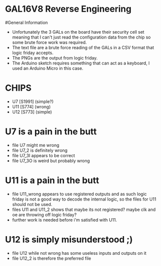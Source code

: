 # GAL16V8 Reverse Engineering

#General Information
* Unfortunately the 3 GALs on the board have their security cell set meaning that I can't just read the configuration data from the chip so some brute force work was required.
* The text file are a brute force reading of the GALs in a CSV format that logic friday accepts.
* The PNGs are the output from logic friday.
* The Arduino sketch requires something that can act as a keyboard, I used an Arduino Micro in this case.

# CHIPS
* U7 [S1991] (simple?)
* U11 [S774] (wrong)
* U12 [S773] (simple)

# U7 is a pain in the butt
* file U7 might me wrong
* file U7_2 is definitely wrong
* file U7_3I appears to be correct
* file U7_3O is weird but probably wrong

# U11 is a pain in the butt
* file U11_wrong appears to use registered outputs and as such logic friday is not a good way to decode the internal logic, so the files for U11 should not be used.
* files U11 and U11_2 shows that maybe its not registered? maybe clk and oe are throwing off logic friday?
* further work is needed before i'm satisfied with U11.

# U12 is simply misunderstood ;)
* file U12 while not wrong has some useless inputs and outputs on it
* file U12_2 is therefore the preferred file